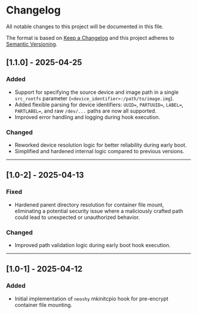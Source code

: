 # Changelog

All notable changes to this project will be documented in this file.

The format is based on [Keep a Changelog](https://keepachangelog.com/en/1.0.0/)
and this project adheres to [Semantic Versioning](https://semver.org/spec/v2.0.0.html).

## [1.1.0] - 2025-04-25
### Added
- Support for specifying the source device and image path in a single `src_rootfs` parameter (`<device_identifier>:/path/to/image.img`).
- Added flexible parsing for device identifiers: `UUID=`, `PARTUUID=`, `LABEL=`, `PARTLABEL=`, and raw `/dev/...` paths are now all supported.
- Improved error handling and logging during hook execution.

### Changed
- Reworked device resolution logic for better reliability during early boot.
- Simplified and hardened internal logic compared to previous versions.

---

## [1.0-2] - 2025-04-13
### Fixed
- Hardened parent directory resolution for container file mount, eliminating a potential security issue where a maliciously crafted path could lead to unexpected or unauthorized behavior.

### Changed
- Improved path validation logic during early boot hook execution.

---

## [1.0-1] - 2025-04-12
### Added
- Initial implementation of `neoshy` mkinitcpio hook for pre-encrypt container file mounting.

